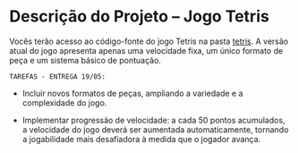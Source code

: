 # Descrição do Projeto – Jogo Tetris

Vocês terão acesso ao código-fonte do jogo Tetris na pasta [tetris](https://github.com/JoaoChoma/frontend2025/blob/main/ATIVIDADES/2%20BIMESTRE/tetris/index.html). A versão atual do jogo apresenta apenas uma velocidade fixa, um único formato de peça e um sistema básico de pontuação.

    TAREFAS - ENTREGA 19/05:

- Incluir novos formatos de peças, ampliando a variedade e a complexidade do jogo.

- Implementar progressão de velocidade: a cada 50 pontos acumulados, a velocidade do jogo deverá ser aumentada automaticamente, tornando a jogabilidade mais desafiadora à medida que o jogador avança.